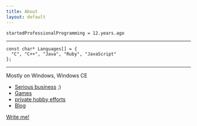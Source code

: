```yaml
---
title: About
layout: default
---
```


```
startedProfessionalProgramming = 12.years.ago
```

- - -

```
const char* Languages[] = {
  "C", "C++", "Java", "Ruby", "JavaScript"	
};
```

- - - 

Mostly on Windows, Windows CE

* [Serious business](business.html) ;)
* [Games](games.html)
* [private hobby efforts](http://github.com/pke)
* [Blog](http://philondev.blogspot.com/)

[Write me!](mailto:phil.kursawe@gmail.com)
